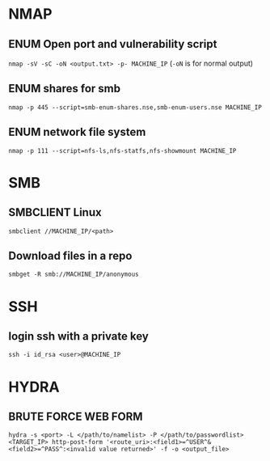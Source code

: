 # NMAP
## ENUM Open port and vulnerability script
`nmap -sV -sC -oN <output.txt> -p- MACHINE_IP` (`-oN` is for normal output)
## ENUM shares for smb 
`nmap -p 445 --script=smb-enum-shares.nse,smb-enum-users.nse MACHINE_IP`
## ENUM network file system
`nmap -p 111 --script=nfs-ls,nfs-statfs,nfs-showmount MACHINE_IP`

# SMB
## SMBCLIENT Linux
`smbclient //MACHINE_IP/<path>`
## Download files in a repo
`smbget -R smb://MACHINE_IP/anonymous`

# SSH
## login ssh with a private key
`ssh -i id_rsa <user>@MACHINE_IP`

# HYDRA
## BRUTE FORCE WEB FORM
`hydra -s <port> -L </path/to/namelist> -P </path/to/passwordlist> <TARGET_IP> http-post-form '<route_uri>:<field1>=^USER^&<field2>=^PASS^:<invalid value returned>' -f -o <output_file>`
